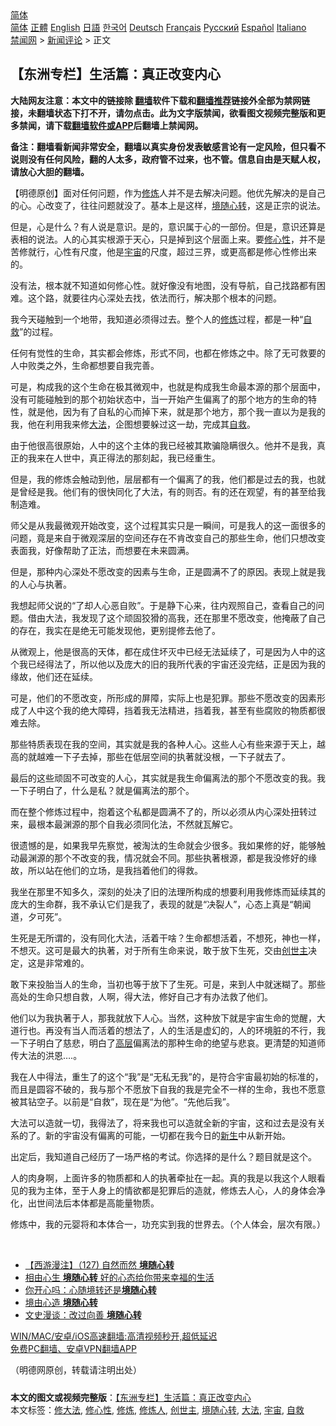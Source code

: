  <!-- 面包屑导航 --> <div class="breadcrumb"><!-- GTranslate: https://gtranslate.io/ -->  <div class="switcher notranslate">  <div class="selected">  <a href="#" onclick="return false;"> 简体</a>  </div>  <div class="option">  <a href="https://www.bannedbook.org" onclick="doGTranslate('zh-CN|zh-CN');jQuery('div.switcher div.selected a').html(jQuery(this).html());return false;" title="简体中文" class="nturl selected"> 简体</a>  <a href="https://www.bannedbook.org/zh-tw/" onclick="doGTranslate('zh-CN|zh-TW');jQuery('div.switcher div.selected a').html(jQuery(this).html());return false;" title="繁體中文" class="nturl"> 正體</a>  <a href="https://www.bannedbook.org/en/" onclick="doGTranslate('zh-CN|en');jQuery('div.switcher div.selected a').html(jQuery(this).html());return false;" title="English" class="nturl"> English</a>  <a href="https://www.bannedbook.org/ja/" onclick="doGTranslate('zh-CN|ja');jQuery('div.switcher div.selected a').html(jQuery(this).html());return false;" title="日本語" class="nturl"> 日語</a>  <a href="https://www.bannedbook.org/ko/" onclick="doGTranslate('zh-CN|ko');jQuery('div.switcher div.selected a').html(jQuery(this).html());return false;" title="한국어" class="nturl"> 한국어</a>  <a href="https://www.bannedbook.org/de/" onclick="doGTranslate('zh-CN|de');jQuery('div.switcher div.selected a').html(jQuery(this).html());return false;" title="Deutsch" class="nturl"> Deutsch</a>  <a href="https://www.bannedbook.org/fr/" onclick="doGTranslate('zh-CN|fr');jQuery('div.switcher div.selected a').html(jQuery(this).html());return false;" title="Français" class="nturl"> Français</a>  <a href="https://www.bannedbook.org/ru/" onclick="doGTranslate('zh-CN|ru');jQuery('div.switcher div.selected a').html(jQuery(this).html());return false;" title="Русский" class="nturl"> Русский</a>  <a href="https://www.bannedbook.org/es/" onclick="doGTranslate('zh-CN|es');jQuery('div.switcher div.selected a').html(jQuery(this).html());return false;" title="Español" class="nturl"> Español</a>  <a href="https://www.bannedbook.org/it/" onclick="doGTranslate('zh-CN|it');jQuery('div.switcher div.selected a').html(jQuery(this).html());return false;" title="Italiano" class="nturl"> Italiano</a>  </div>  </div>      <div class='breadcrumb-sub'><!-- Breadcrumb NavXT 6.3.0 --> <a href="https://www.bannedbook.org/" class="home">禁闻网</a> &gt; <a href="https://www.bannedbook.org/bnews/comments/" class="category">新闻评论</a> &gt; 正文</div></div><h2>【东洲专栏】生活篇：真正改变内心</h2> <p class="notice"><b>大陆网友注意：本文中的链接除 <a href="https://github.com/bannedbook/fanqiang" >翻墙</a>软件下载和<a href="https://github.com/killgcd/justmysocks/blob/master/README.md">翻墙推荐</a>链接外全部为禁网链接，未翻墙状态下打不开，请勿点击。此为文字版禁闻，欲看图文视频完整版和更多禁闻，请下载<a href="https://github.com/bannedbook/fanqiang">翻墙软件或APP</a>后翻墙上禁闻网。</p><p>备注：翻墙看新闻非常安全，翻墙以真实身份发表敏感言论有一定风险，但只看不说则没有任何风险，翻的人太多，政府管不过来，也不管。信息自由是天赋人权，请放心大胆的翻墙。</b></p>  <div class="entry"> <p>              <a href="https://i0.wp.com/upload-images-bucket-v64rleca837do.s3.eu-west-1.amazonaws.com/wp-content/uploads/2021/07/17182846/2013-10-27-minghui-painting-zhengnianxing-ss.jpg?fit=500%2C335&#038;ssl=1" data-caption=""></a>                            </p> <p>【明德原创】面对任何问题，作为<span class='wp_keywordlink'><a href="https://www.qi-gong.me/" title="气功修炼网" target="_blank">修炼</a></span>人并不是去解决问题。他优先解决的是自己的心。心改变了，往往问题就没了。基本上是这样，<a href="https://www.bannedbook.org/bnews/tag/%E5%A2%83%E9%9A%8F%E5%BF%83%E8%BD%AC/" class="st_tag internal_tag" rel="tag" title="标签 境随心转 下的日志">境随心转</a>，这是正宗的说法。</p> <p>但是，心是什么？有人说是意识。是的，意识属于心的一部份。但是，意识还算是表相的说法。人的心其实根源于天心，只是掉到这个层面上来。要<a href="https://www.bannedbook.org/bnews/tag/%E4%BF%AE%E5%BF%83%E6%80%A7/" class="st_tag internal_tag" rel="tag" title="标签 修心性 下的日志">修心性</a>，并不是苦修就行，心性有尺度，他是<a href="https://www.bannedbook.org/bnews/tag/%e5%ae%87%e5%ae%99/" class="st_tag internal_tag" rel="tag" title="标签 宇宙 下的日志">宇宙</a>的尺度，超过三界，或更高都是修心性修出来的。</p> <p>没有法，根本就不知道如何修心性。就好像没有地图，没有导航，自己找路都有困难。这个路，就要往内心深处去找，依法而行，解决那个根本的问题。</p> <p>我今天碰触到一个地带，我知道必须得过去。整个人的<a href="https://www.bannedbook.org/bnews/tag/%e4%bf%ae%e7%82%bc/" class="st_tag internal_tag" rel="tag" title="标签 修炼 下的日志">修炼</a>过程，都是一种“<span class='wp_keywordlink'><a href="https://www.bannedbook.org/forum5/topic42.html" title="萨斯、诚信与自救" target="_blank">自救</a></span>”的过程。</p> <p>任何有觉性的生命，其实都会修炼，形式不同，也都在修炼之中。除了无可救要的人中败类之外，生命都想要自我完善。</p> <p>可是，构成我的这个生命在极其微观中，也就是构成我生命最本源的那个层面中，没有可能碰触到的那个初始状态中，当一开始产生偏离了的那个地方的生命的特性，就是他，因为有了自私的心而掉下来，就是那个地方，那个我一直以为是我的我，他在利用我来修<a href="https://www.bannedbook.org/bnews/tag/%E5%A4%A7%E6%B3%95/" class="st_tag internal_tag" rel="tag" title="标签 大法 下的日志">大法</a>，企图想要躲过这一劫，完成其<a href="https://www.bannedbook.org/bnews/tag/%E8%87%AA%E6%95%91/" class="st_tag internal_tag" rel="tag" title="标签 自救 下的日志">自救</a>。</p>  <p>由于他很高很原始，人中的这个主体的我已经被其欺骗隐瞒很久。他并不是我，真正的我来在人世中，真正得法的那刻起，我已经重生。</p> <p>但是，我的修炼会触动到他，层层都有一个偏离了的我，他们都是过去的我，也就是曾经是我。他们有的很快同化了大法，有的则否。有的还在观望，有的甚至给我制造难。</p> <p>师父是从我最微观开始改变，这个过程其实只是一瞬间，可是我人的这一面很多的问题，竟是来自于微观深层的空间还存在不肯改变自己的那些生命，他们只想改变表面我，好像帮助了正法，而想要在未来圆满。</p> <p>但是，那种内心深处不愿改变的因素与生命，正是圆满不了的原因。表现上就是我的人心与执著。</p> <p>我想起师父说的“了却人心恶自败”。于是静下心来，往内观照自己，查看自己的问题。借由大法，我发现了这个顽固狡猾的高我，还在那里不愿改变，他掩蔽了自己的存在，我实在是绝无可能发现他，更别提修去他了。</p> <p>从微观上，他是很高的天体，都在成住坏灭中已经无法延续了，可是因为人中的这个我已经得法了，所以他以及庞大的旧的我所代表的宇宙还没完结，正是因为我的缘故，他们还在延续。</p> <p>可是，他们的不愿改变，所形成的屏障，实际上也是犯罪。那些不愿改变的因素形成了人中这个我的绝大障碍，挡着我无法精进，挡着我，甚至有些腐败的物质都很难去除。</p>  <p>那些特质表现在我的空间，其实就是我的各种人心。这些人心有些来源于天上，越高的就越难一下子去掉，那些在低层空间的执著就没根，一下子就去了。</p> <p>最后的这些顽固不可改变的人心，其实就是我生命偏离法的那个不愿改变的我。我一下子明白了，什么是私？就是偏离法的那个。</p> <p>而在整个修炼过程中，抱着这个私都是圆满不了的，所以必须从内心深处扭转过来，最根本最渊源的那个自我必须同化法，不然就瓦解它。</p> <p>很遗憾的是，如果我早先察觉，被淘汰的生命就会少很多。我如果修的好，能够触动最渊源的那个不改变的我，情况就会不同。那些执著根源，都是我没修好的缘故，所以站在他们的立场，是我挡着他们的得救。</p> <p>我坐在那里不知多久，深刻的处决了旧的法理所构成的想要利用我修炼而延续其的庞大的生命群，我不承认它们是我了，表现的就是“决裂人”，心态上真是“朝闻道，夕可死”。</p> <p>生死是无所谓的，没有同化大法，活着干啥？生命都想活着，不想死，神也一样，不想灭。这可是最大的执著，对于所有生命来说，敢于放下生死，交由<a href="https://www.bannedbook.org/bnews/tag/%E5%88%9B%E4%B8%96%E4%B8%BB/" class="st_tag internal_tag" rel="tag" title="标签 创世主 下的日志">创世主</a>决定，这是非常难的。</p> <p>敢下来投胎当人的生命，当初也等于放下了生死。可是，来到人中就迷糊了。那些高处的生命只想自救，人啊，得大法，修好自己才有办法救了他们。</p>  <p>他们以为我执著于人，那我就放下人心。当然，这种放下就是宇宙生命的觉醒，大道行也。再没有当人而活着的想法了，人的生活是虚幻的，人的环境脏的不行，我一下子明白了慈悲，明白了<span class='wp_keywordlink_affiliate'><a href="https://www.bannedbook.org/bnews/ccpdope/" title="中共高层内幕" target="_blank">高层</a></span>偏离法的那种生命的绝望与悲哀。更清楚的知道师传大法的洪恩&#8230;.。</p> <p>我在人中得法，重生了的这个“我”是“无私无我”的，是符合宇宙最初始的标准的，而且是圆容不破的，我与那个不愿放下自我的我是完全不一样的生命，我也不愿意被其钻空子。以前是“自救”，现在是“为他”。“先他后我”。</p> <p>大法可以造就一切，我得法了，将来我也可以造就全新的宇宙，这和过去是没有关系的了。新的宇宙没有偏离的可能，一切都在我今日的<span class='wp_keywordlink'><a href="https://www.bannedbook.org/forum2/topic1642.html" title="正见网《新生》" target="_blank">新生</a></span>中从新开始。</p> <p>出定后，我知道自己经历了一场严格的考试。你选择的是什么？题目就是这个。</p> <p>人的肉身啊，上面许多的物质都和人的执著牵扯在一起。真的我是以我这个人眼看见的我为主体，至于人身上的情欲都是犯罪后的造就，修炼去人心，人的身体会净化，出世间法后本体都是高能量物质。</p> <p>修炼中，我的元婴将和本体合一，功充实到我的世界去。（个人体会，层次有限。）</p> <p>&nbsp;</p>  <ul class='op-related-articles' title='相关阅读'> <li><a href='https://www.bannedbook.org/bnews/comments/20200109/1367991.html' target='_blank'>【西游漫注】（127) 自然而然 <b>境随心转</b></a></li> <li><a href='https://www.bannedbook.org/bnews/funmedia/20190225/1087125.html' target='_blank'>相由心生 <b>境随心转</b> 好的心态给你带来幸福的生活</a></li> <li><a href='https://www.bannedbook.org/bnews/lifebaike/20140726/662860.html' target='_blank'>你开心吗：心随境转还是<b>境随心转</b></a></li> <li><a href='https://www.bannedbook.org/bnews/tculture/20160426/527663.html' target='_blank'>境由心造 <b>境随心转</b></a></li> <li><a href='https://www.bannedbook.org/bnews/tculture/20150113/339155.html' target='_blank'>文史漫谈：改过向善 <b>境随心转</b></a></li> </ul> <p class="texttj"> <a href="https://github.com/bannedbook/fanqiang/wiki/V2ray%E6%9C%BA%E5%9C%BA" target="_blank">WIN/MAC/安卓/iOS高速翻墙:高清视频秒开,超低延迟</a><br/> <a href="https://github.com/bannedbook/fanqiang/wiki/%E7%A6%81%E9%97%BB%E7%BD%91%E5%AE%89%E5%8D%93%E7%BF%BB%E5%A2%99%E6%96%B0%E9%97%BBAPP" target="_blank">免费PC翻墙、安卓VPN翻墙APP</a></p><p>（明德网原创，转载请注明出处）</p><a name='sharetosocial'></a>  <div style="margin-bottom:5px;padding-bottom:5px;clear:both"> <div id="archive-pix-1" class="banner-ads"> <!-- AuctionX Display platform tag START --> <div id="26318x728x90x621x_ADSLOT2" clicktrack="%%CLICK_URL_ESC%%"></div> <!-- AuctionX Display platform tag END --> </div> <div id="archive-pix-2" class="banner-ads"> <!-- AuctionX Display platform tag START --> <div id="26315x300x250x621x_ADSLOT2" clicktrack="%%CLICK_URL_ESC%%"></div> <!-- AuctionX Display platform tag END --> </div> </div>    <div id="archive-pix-1" class="banner-ads"> <!-- AuctionX Display platform tag START --> <div id="26318x728x90x621x_ADSLOT3" clicktrack="%%CLICK_URL_ESC%%"></div> <!-- AuctionX Display platform tag END --> </div> <div><b>本文的图文或视频完整版</b>：<a href='https://www.bannedbook.org/bnews/comments/20210718/1589188.html'>【东洲专栏】生活篇：真正改变内心</a></div>  </div><!--END ENTRY--> <div class="postfooter"> <div>本文标签：<a href="https://www.bannedbook.org/bnews/tag/%E4%BF%AE%E5%A4%A7%E6%B3%95/" rel="tag">修大法</a>, <a href="https://www.bannedbook.org/bnews/tag/%E4%BF%AE%E5%BF%83%E6%80%A7/" rel="tag">修心性</a>, <a href="https://www.bannedbook.org/bnews/tag/%e4%bf%ae%e7%82%bc/" rel="tag">修炼</a>, <a href="https://www.bannedbook.org/bnews/tag/%E4%BF%AE%E7%82%BC%E4%BA%BA/" rel="tag">修炼人</a>, <a href="https://www.bannedbook.org/bnews/tag/%E5%88%9B%E4%B8%96%E4%B8%BB/" rel="tag">创世主</a>, <a href="https://www.bannedbook.org/bnews/tag/%E5%A2%83%E9%9A%8F%E5%BF%83%E8%BD%AC/" rel="tag">境随心转</a>, <a href="https://www.bannedbook.org/bnews/tag/%E5%A4%A7%E6%B3%95/" rel="tag">大法</a>, <a href="https://www.bannedbook.org/bnews/tag/%e5%ae%87%e5%ae%99/" rel="tag">宇宙</a>, <a href="https://www.bannedbook.org/bnews/tag/%E8%87%AA%E6%95%91/" rel="tag">自救</a></div>  </div><!--END POSTFOOTER--> 